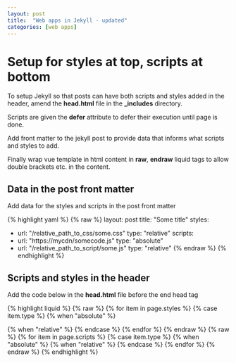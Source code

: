 ```yaml
---
layout: post
title:  "Web apps in Jekyll - updated"
categories: [web apps]
---
```


# Setup for styles at top, scripts at bottom

To setup Jekyll so that posts can have both scripts and styles added in the header, 
amend the __head.html__ file in the **_includes** directory.

Scripts are given the __defer__ attribute to defer their execution until page is done.

Add front matter to the jekyll post to provide data that informs what scripts and styles to add.

Finally wrap vue template in html content in __raw__, __endraw__ liquid tags to allow double brackets
etc. in the content.

## Data in the post front matter

Add data for the styles and scripts in the post front matter

{% highlight yaml %}
{% raw %}
layout: post
title:  "Some title"
styles:
  - url: "/relative_path_to_css/some.css"
    type: "relative"
scripts: 
  - url: "https://mycdn/somecode.js"
    type: "absolute"
  - url: "/relative_path_to_script/some.js"
    type: "relative"
{% endraw %}
{% endhighlight %}

## Scripts and styles in the header

Add the code below in the __head.html__ file before the end head tag

{% highlight liquid %}
{% raw %}
  {% for item in page.styles %}
  {% case item.type %}
  {% when "absolute" %}
  <link rel="stylesheet" href="{{ item.url }}">
  {% when "relative" %}
  <link rel="stylesheet" href="{{ item.url | relative_url }}">
  {% endcase %}
  {% endfor %}
{% endraw %}
{% raw %}
  {% for item in page.scripts %}
  {% case item.type %}
  {% when "absolute" %}
  <script defer src="{{ item.url }}"></script>
  {% when "relative" %}
  <script defer src="{{ item.url | relative_url }}"></script>
  {% endcase %}
  {% endfor %}
{% endraw %}
{% endhighlight %}